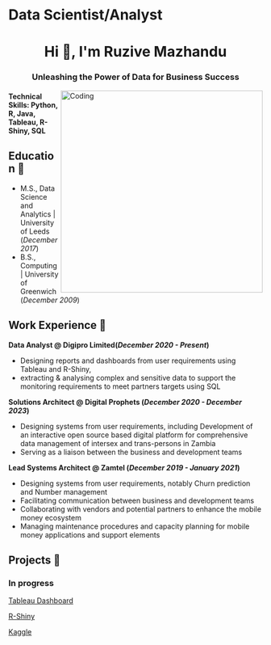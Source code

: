 # Data Scientist/Analyst 
<h1 align="center">Hi 👋, I'm Ruzive Mazhandu</h1>
<h3 align="center">Unleashing the Power of Data for Business Success</h3>
<img align="right" alt="Coding" width="400" src="https://www.caxsol.com/assets/img/data-analysis.gif">

#### Technical Skills: Python, R, Java, Tableau, R-Shiny, SQL

## Education			🔭					       		
- M.S., Data Science and Analytics	| University of Leeds (_December 2017_)	 			        		
- B.S., Computing | University of Greenwich  (_December 2009_)

## Work Experience  🔭
**Data Analyst @ Digipro Limited(_December 2020 - Present_)**
- Designing reports and dashboards from user requirements using Tableau and R-Shiny,
- extracting & analysing complex and sensitive data to support the monitoring requirements to meet partners targets using SQL

**Solutions Architect @ Digital Prophets  (_December 2020 - December 2023_)**
- Designing systems from user requirements, including Development of an interactive open source based digital platform for comprehensive data management of intersex and trans-persons in Zambia
- Serving as a liaison between the business and development teams
  
**Lead Systems Architect @ Zamtel  (_December 2019 - January 2021_)**
- Designing systems from user requirements, notably Churn prediction and Number management
- Facilitating communication between business and development teams
- Collaborating with vendors and potential partners to enhance the mobile money ecosystem
- Managing maintenance procedures and capacity planning for mobile money applications and support elements
  

## Projects 🔭

### In progress
[Tableau Dashboard](https://public.tableau.com/app/profile/ruzive.mazhandu/viz/FirstSteps-Learning1/SuperstoreDashboard?publish=yes)

[R-Shiny](https://ruzml.shinyapps.io/ShinyD/_w_c1828248/_w_1eb11b4e/#!/)

[Kaggle](https://www.kaggle.com/code/ruzive/customer-shopping-trends/notebook)

